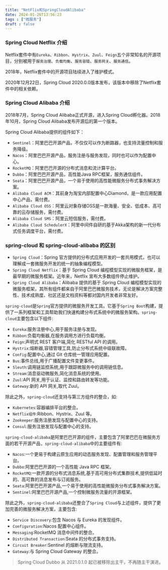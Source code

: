 ```yaml
---
title: "NetFlix和SpringCloudAlibaba"
date: 2024-01-26T13:56:23
tags : ["微服务"]
draft : false
---
```


<h3>Spring Cloud Netflix 介绍</h3>
<p>Netflix套件中有<code>Eureka</code>、<code>Ribbon</code>、<code>Hystrix</code>、<code>Zuul</code>、<code>Feign</code>五个非常知名的开源项目，分别被用于<code>服务治理</code>、<code>负载均衡</code>、<code>服务容错</code>、<code>服务网关</code>、<code>服务通信</code>。</p>
<p>2018年，Netflix套件中的开源项目陆续进入了维护模式。</p>
<p>2020年12月22日，Spring Cloud 2020.0.0版本发布，该版本中移除了Netflix套件中的相关依赖。</p>
<h3 id="toc-1">Spring Cloud Alibaba 介绍</h3>
<p>2018年7月，Spring Cloud Alibaba正式开源，进入Spring Cloud孵化器。2018年10月，Spring Cloud Alibaba发布开源后的第一个版本。</p>
<p>Spring Cloud Alibaba提供的组件如下：</p>
<ul>
<li><code>Sentinel</code>：阿里巴巴开源产品，不仅仅可以作为断路器，也支持流量控制和服务降级。</li>
<li><code>Nacos</code>：阿里巴巴开源产品，服务注册与服务发现，同时也可以作为配置中心。</li>
<li><code>RocketMQ</code>：阿里巴巴开源的分布式消息和流计算平台。</li>
<li><code>Dubbo</code>：阿里巴巴开源产品，高性能Java RPC框架，服务通信组件。</li>
<li><code>Seata</code>：阿里巴巴开源产品，一个易于使用的高性能微服务分布式事务解决方案。</li>
<li><code>Alibaba Cloud ACM</code>：其前身为淘宝内部配置中心Diamond，是一款应用配置中心产品，需付费。</li>
<li><code>Alibaba Cloud OSS</code>：阿里云对象存储OSS是一款海量、安全、低成本、高可靠的云存储服务，需付费。</li>
<li><code>Alibaba Cloud SMS</code>：阿里云短信服务，需付费。</li>
<li><code>Alibaba Cloud SchedulerX</code>：阿里中间件自研的基于Akka架构的新一代分布式任务调度平台，需付费。</li>
</ul>
<h3 id="toc-2">spring-cloud 和 spring-cloud-alibaba 的区别</h3>
<ul>
<li><code>Spring Cloud</code>：Spring 官方提供的分布式应用开发的一套共用模式，也可以理解成一套微服务开发的统一的抽象编程模型。</li>
<li><code>Spring Cloud Netflix</code>：基于 Spring Cloud 编程模型实现的微服务框架，是最早期的微服务框架。近年来，Netflix 宣布大多数组件停止维护。</li>
<li><code>Spring Cloud Alibaba</code>：Alibaba 提供的基于 Spring Cloud 编程模型实现的微服务框架，其所有组件都来自于阿里巴巴微服务技术，无论是解决方案完整性、技术成熟度、社区还是文档资料等都对国内开发者非常友好。</li>
</ul>
<p><code>spring-cloud</code>是<code>Spring</code>官方提供的微服务开发工具。它基于<code>Spring Boot</code>构建，提供了一系列框架和工具帮助我们快速构建分布式系统中的微服务架构。<code>spring-cloud</code>主要包含以下组件:</p>
<ul>
<li><code>Eureka</code>:服务注册中心,用于服务注册与发现。</li>
<li><code>Ribbon</code>:负载均衡器,在服务调用方进行负载均衡。</li>
<li><code>Feign</code>:声明式 REST 客户端,简化 RESTful API 的调用。</li>
<li><code>Hystrix</code>:熔断器,容错管理工具,防止分布式系统中级联故障。</li>
<li><code>Config</code>:配置中心,通过 Git 仓库统一管理应用配置。</li>
<li><code>Bus</code>:事件总线,用于广播配置文件变更事件。</li>
<li><code>Sleuth</code>:调用链监控系统,用于跟踪微服务中的调用链信息。</li>
<li><code>Stream</code>:消息驱动微服务,简化消息系统的使用。</li>
<li><code>Zuul</code>:API 网关,用于认证、监控和路由转发等功能。</li>
<li><code>Gateway</code>:新的 API 网关,取代 Zuul。</li>
</ul>
<p>除此之外，<code>spring-cloud</code>还支持与第三方组件的整合，如:</p>
<ul>
<li><code>Kubernetes</code>:容器编排平台的整合。</li>
<li><code>Netflix组件</code>:Ribbon、Hystrix、Zuul 等。</li>
<li><code>Zookeeper</code>:服务注册发现与配置中心的支持。</li>
<li><code>Consul</code>:服务注册发现与配置中心的支持。</li>
</ul>
<p><code>spring-cloud-alibaba</code>是阿里巴巴开源的组件，主要包含了阿里巴巴在微服务方面的若干开源产品，<code>spring-cloud-alibaba</code>中的主要组件有:</p>
<ul>
<li><code>Nacos</code>:一个更易于构建云原生应用的动态服务发现、配置管理和服务管理平台。</li>
<li><code>Dubbo</code>:阿里巴巴开源的一个高性能 Java RPC 框架。</li>
<li><code>RocketMQ</code>:一款开源的分布式消息系统,基于高可用分布式集群技术,提供低延时的、高可靠的消息发布与订阅服务。</li>
<li><code>Seata</code>:阿里巴巴开源产品,一个易于使用的高性能微服务分布式事务解决方案。</li>
<li><code>Sentinel</code>:阿里巴巴开源产品,一个控制微服务流量的开源框架。</li>
</ul>
<p>除此之外，<code>spring-cloud-alibaba</code>还整合了<code>Spring Cloud</code>与上述组件，提供了更加完善的微服务解决方案，主要包含:</p>
<ul>
<li><code>Service Discovery</code>:包含 Nacos 与 Eureka 的发现组件。</li>
<li><code>Configuration</code>:Nacos 配置中心组件。</li>
<li><code>Messaging</code>:RocketMQ 消息中间件的整合。</li>
<li><code>Distributed Transaction</code>:Seata 的分布式事务支持。</li>
<li><code>Circuit Breaker</code>:Sentinel 的熔断与限流支持。</li>
<li><code>Gateway</code>:与 Spring Cloud Gateway 的整合。</li>
</ul>
<blockquote>
<p>Spring Cloud Dubbo 从 2021.0.1.0 起已被移除出主干，不再随主干演进。</p>
</blockquote>
